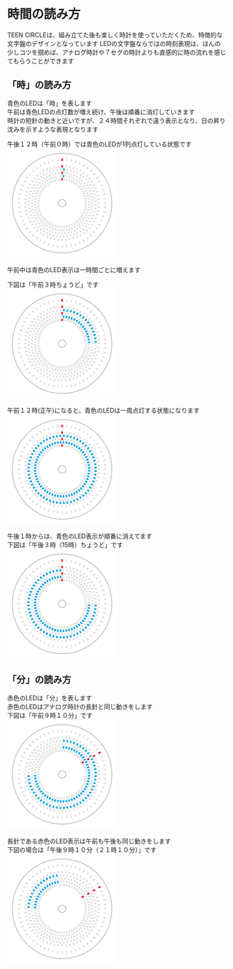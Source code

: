 # 時間の読み方

TEEN CIRCLEは、組み立てた後も楽しく時計を使っていただくため、特徴的な文字盤のデザインとなっています 
LEDの文字盤ならではの時刻表現は、ほんの少しコツを掴めば、アナログ時計や７セグの時計よりも直感的に時の流れを感じてもらうことができます  
  
## 「時」の読み方  
青色のLEDは「時」を表します  
午前は青色LEDの点灯数が増え続け、午後は順番に消灯していきます  
時計の短針の動きと近いですが、２４時間それぞれで違う表示となり、日の昇り沈みを示すような表現となります  

午後１２時（午前０時）では青色のLEDが1列点灯している状態です  
<img src="../image/image_dial_01.jpg" width=50% title="文字盤_0:00"> 
  
午前中は青色のLED表示は一時間ごとに増えます  

下図は「午前３時ちょうど」です  
<img src="../image/image_dial_02.jpg" width=50% title="文字盤_3:00">  
  
午前１２時(正午)になると、青色のLEDは一周点灯する状態になります  
<img src="../image/image_dial_03.jpg" width=50% title="文字盤_12:00">  
  
午後１時からは、青色のLED表示が順番に消えてます  
下図は「午後３時（15時）ちょうど」です  
<img src="../image/image_dial_04.jpg" width=50% title="文字盤_15:00">  

## 「分」の読み方  
赤色のLEDは「分」を表します  
赤色のLEDはアナログ時計の長針と同じ動きをします  
下図は「午前９時１０分」です  
<img src="../image/image_dial_05.jpg" width=50% title="文字盤_9:10">  

長針である赤色のLED表示は午前も午後も同じ動きをします  
下図の場合は「午後９時１０分（２１時１０分）」です  
<img src="../image/image_dial_06.jpg" width=50% title="文字盤_21:10"> 
